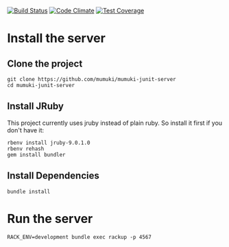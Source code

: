 [![Build Status](https://travis-ci.org/mumuki/mumuki-junit-server.svg?branch=master)](https://travis-ci.org/mumuki/mumuki-junit-server)
[![Code Climate](https://codeclimate.com/github/mumuki/mumuki-junit-server/badges/gpa.svg)](https://codeclimate.com/github/mumuki/mumuki-junit-server)
[![Test Coverage](https://codeclimate.com/github/mumuki/mumuki-junit-server/badges/coverage.svg)](https://codeclimate.com/github/mumuki/mumuki-junit-server)

# Install the server

## Clone the project

```
git clone https://github.com/mumuki/mumuki-junit-server 
cd mumuki-junit-server
```

## Install JRuby

This project currently uses jruby instead of plain ruby. So install it first if you don't have it: 

```
rbenv install jruby-9.0.1.0
rbenv rehash
gem install bundler
```

## Install Dependencies

```
bundle install
```

# Run the server


```
RACK_ENV=development bundle exec rackup -p 4567
```



